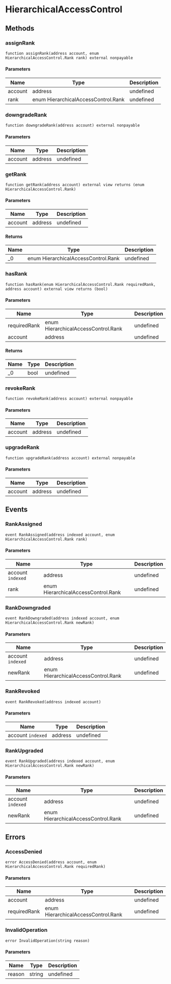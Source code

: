 # HierarchicalAccessControl









## Methods

### assignRank

```solidity
function assignRank(address account, enum HierarchicalAccessControl.Rank rank) external nonpayable
```





#### Parameters

| Name | Type | Description |
|---|---|---|
| account | address | undefined |
| rank | enum HierarchicalAccessControl.Rank | undefined |

### downgradeRank

```solidity
function downgradeRank(address account) external nonpayable
```





#### Parameters

| Name | Type | Description |
|---|---|---|
| account | address | undefined |

### getRank

```solidity
function getRank(address account) external view returns (enum HierarchicalAccessControl.Rank)
```





#### Parameters

| Name | Type | Description |
|---|---|---|
| account | address | undefined |

#### Returns

| Name | Type | Description |
|---|---|---|
| _0 | enum HierarchicalAccessControl.Rank | undefined |

### hasRank

```solidity
function hasRank(enum HierarchicalAccessControl.Rank requiredRank, address account) external view returns (bool)
```





#### Parameters

| Name | Type | Description |
|---|---|---|
| requiredRank | enum HierarchicalAccessControl.Rank | undefined |
| account | address | undefined |

#### Returns

| Name | Type | Description |
|---|---|---|
| _0 | bool | undefined |

### revokeRank

```solidity
function revokeRank(address account) external nonpayable
```





#### Parameters

| Name | Type | Description |
|---|---|---|
| account | address | undefined |

### upgradeRank

```solidity
function upgradeRank(address account) external nonpayable
```





#### Parameters

| Name | Type | Description |
|---|---|---|
| account | address | undefined |



## Events

### RankAssigned

```solidity
event RankAssigned(address indexed account, enum HierarchicalAccessControl.Rank rank)
```





#### Parameters

| Name | Type | Description |
|---|---|---|
| account `indexed` | address | undefined |
| rank  | enum HierarchicalAccessControl.Rank | undefined |

### RankDowngraded

```solidity
event RankDowngraded(address indexed account, enum HierarchicalAccessControl.Rank newRank)
```





#### Parameters

| Name | Type | Description |
|---|---|---|
| account `indexed` | address | undefined |
| newRank  | enum HierarchicalAccessControl.Rank | undefined |

### RankRevoked

```solidity
event RankRevoked(address indexed account)
```





#### Parameters

| Name | Type | Description |
|---|---|---|
| account `indexed` | address | undefined |

### RankUpgraded

```solidity
event RankUpgraded(address indexed account, enum HierarchicalAccessControl.Rank newRank)
```





#### Parameters

| Name | Type | Description |
|---|---|---|
| account `indexed` | address | undefined |
| newRank  | enum HierarchicalAccessControl.Rank | undefined |



## Errors

### AccessDenied

```solidity
error AccessDenied(address account, enum HierarchicalAccessControl.Rank requiredRank)
```





#### Parameters

| Name | Type | Description |
|---|---|---|
| account | address | undefined |
| requiredRank | enum HierarchicalAccessControl.Rank | undefined |

### InvalidOperation

```solidity
error InvalidOperation(string reason)
```





#### Parameters

| Name | Type | Description |
|---|---|---|
| reason | string | undefined |


